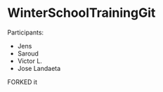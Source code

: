 # WinterSchoolTrainingGit

Participants:
 * Jens
 * Saroud
 * Victor L.
 * Jose Landaeta

FORKED it
